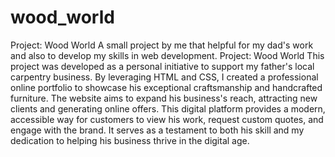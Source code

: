 # wood_world
Project: Wood World
A small project by me that helpful for my dad's work and also to develop my skills in web development.
Project: Wood World
This project was developed as a personal initiative to support my father's local carpentry business. By leveraging HTML and CSS, I created a professional online portfolio to showcase his exceptional craftsmanship and handcrafted furniture. The website aims to expand his business's reach, attracting new clients and generating online offers. This digital platform provides a modern, accessible way for customers to view his work, request custom quotes, and engage with the brand. It serves as a testament to both his skill and my dedication to helping his business thrive in the digital age.
